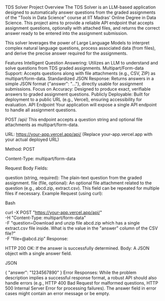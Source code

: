 TDS Solver
Project Overview
The TDS Solver is an LLM-based application designed to automatically answer questions from the graded assignments of the "Tools in Data Science" course at IIT Madras' Online Degree in Data Science. This project aims to provide a reliable API endpoint that accepts assignment questions, optionally with attached files, and returns the correct answer ready to be entered into the assignment submission.

This solver leverages the power of Large Language Models to interpret complex natural language questions, process associated data (from files), and derive the precise answer required for the assignments.

Features
Intelligent Question Answering: Utilizes an LLM to understand and solve questions from TDS graded assignments.
Multipart/Form-data Support: Accepts questions along with file attachments (e.g., CSV, ZIP) as multipart/form-data.
Standardized JSON Response: Returns answers in a simple JSON format {"answer": "..."}, directly usable for assignment submissions.
Focus on Accuracy: Designed to produce exact, verifiable answers to graded assignment questions.
Publicly Deployable: Built for deployment to a public URL (e.g., Vercel), ensuring accessibility for evaluation.
API Endpoint
Your application will expose a single API endpoint to handle all assignment questions.

POST /api/
This endpoint accepts a question string and optional file attachments as multipart/form-data.

URL: https://your-app.vercel.app/api/ (Replace your-app.vercel.app with your actual deployed URL)

Method: POST

Content-Type: multipart/form-data

Request Body Fields:

question (string, required): The plain-text question from the graded assignment.
file (file, optional): An optional file attachment related to the question (e.g., abcd.zip, extract.csv). This field can be repeated for multiple files if necessary.
Example Request (using curl):

Bash

curl -X POST "https://your-app.vercel.app/api/" \
  -H "Content-Type: multipart/form-data" \
  -F "question=Download and unzip file abcd.zip which has a single extract.csv file inside. What is the value in the \"answer\" column of the CSV file?" \
  -F "file=@abcd.zip"
Response:

HTTP 200 OK: If the answer is successfully determined.
Body: A JSON object with a single answer field.
<!-- end list -->

JSON

{
  "answer": "1234567890"
}
Error Responses: While the problem description implies a successful response format, a robust API should also handle errors (e.g., HTTP 400 Bad Request for malformed questions, HTTP 500 Internal Server Error for processing failures). The answer field in error cases might contain an error message or be empty.
